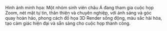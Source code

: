 Hình ảnh minh họa: Một nhóm sinh viên châu Á đang tham gia cuộc họp Zoom, nét mặt tự tin, thân thiện và chuyên nghiệp, với ánh sáng và góc quay hoàn hảo, phong cách đồ họa 3D Render sống động, màu sắc hài hòa, tạo cảm giác hiện đại và sẵn sàng cho cuộc họp thành công.